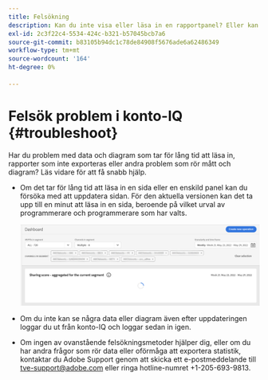 ```yaml
---
title: Felsökning
description: Kan du inte visa eller läsa in en rapportpanel? Eller kan du inte exportera en rapport? Lär dig hur du löser vanliga problem i produkten.
exl-id: 2c3f22c4-5534-424c-b321-b57045bcb7a6
source-git-commit: b83105b94dc1c78de84908f5676ade6a62486349
workflow-type: tm+mt
source-wordcount: '164'
ht-degree: 0%

---
```


# Felsök problem i konto-IQ {#troubleshoot}

Har du problem med data och diagram som tar för lång tid att läsa in, rapporter som inte exporteras eller andra problem som rör mått och diagram? Läs vidare för att få snabb hjälp.

* Om det tar för lång tid att läsa in en sida eller en enskild panel kan du försöka med att uppdatera sidan. För den aktuella versionen kan det ta upp till en minut att läsa in en sida, beroende på vilket urval av programmerare och programmerare som har valts.

   ![](assets/troubleshoot.png)

* Om du inte kan se några data eller diagram även efter uppdateringen loggar du ut från konto-IQ och loggar sedan in igen.

* Om ingen av ovanstående felsökningsmetoder hjälper dig, eller om du har andra frågor som rör data eller oförmåga att exportera statistik, kontaktar du Adobe Support genom att skicka ett e-postmeddelande till tve-support@adobe.com eller ringa hotline-numret +1-205-693-9813.
